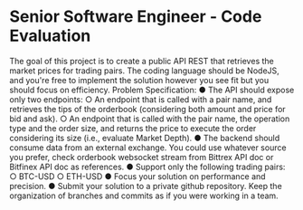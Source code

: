 # Senior Software Engineer - Code Evaluation
The goal of this project is to create a public API REST that retrieves the market prices for trading pairs. The coding language should be NodeJS, and you're free to implement the solution however you see fit but you should focus on efficiency.
Problem Specification:
● The API should expose only two endpoints:
  ○ An endpoint that is called with a pair name, and retrieves the tips of the
    orderbook (considering both amount and price for bid and ask).
  ○ An endpoint that is called with the pair name, the operation type and the order
    size, and returns the price to execute the order considering its size (i.e.,
    evaluate Market Depth).
● The backend should consume data from an external exchange. You could use
whatever source you prefer, check orderbook websocket stream from Bittrex API doc
or Bitfinex API doc as references.
● Support only the following trading pairs:
  ○ BTC-USD
  ○ ETH-USD
● Focus your solution on performance and precision.
● Submit your solution to a private github repository. Keep the organization of branches and commits as if you were working in a team.
